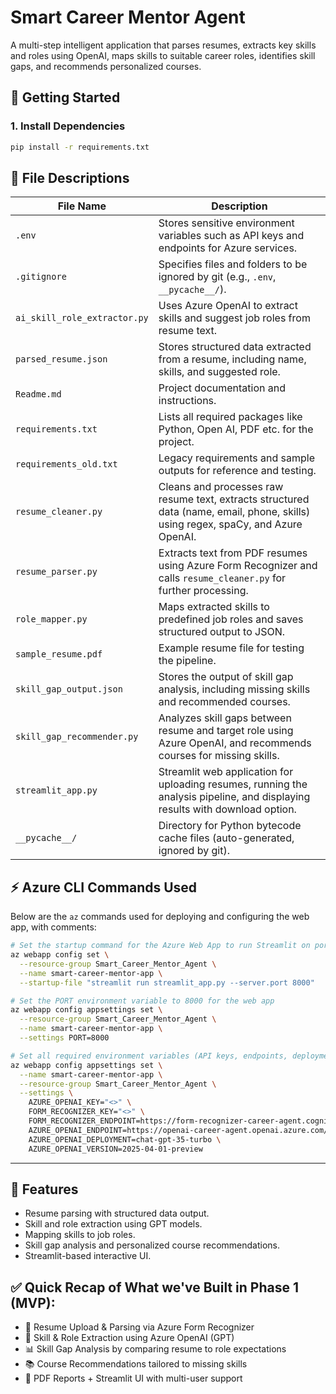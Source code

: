 # Smart Career Mentor Agent

A multi-step intelligent application that parses resumes, extracts key skills and roles using OpenAI, maps skills to suitable career roles, identifies skill gaps, and recommends personalized courses.

## 🚀 Getting Started

### 1. Install Dependencies

```bash
pip install -r requirements.txt
```

## 📁 File Descriptions

| File Name                  | Description |
|----------------------------|-------------|
| `.env`                     | Stores sensitive environment variables such as API keys and endpoints for Azure services. |
| `.gitignore`               | Specifies files and folders to be ignored by git (e.g., `.env`, `__pycache__/`). |
| `ai_skill_role_extractor.py` | Uses Azure OpenAI to extract skills and suggest job roles from resume text. |
| `parsed_resume.json`       | Stores structured data extracted from a resume, including name, skills, and suggested role. |
| `Readme.md`                | Project documentation and instructions. |
| `requirements.txt`         | Lists all required packages like Python, Open AI, PDF etc. for the project. |
| `requirements_old.txt`     | Legacy requirements and sample outputs for reference and testing. |
| `resume_cleaner.py`        | Cleans and processes raw resume text, extracts structured data (name, email, phone, skills) using regex, spaCy, and Azure OpenAI. |
| `resume_parser.py`         | Extracts text from PDF resumes using Azure Form Recognizer and calls `resume_cleaner.py` for further processing. |
| `role_mapper.py`           | Maps extracted skills to predefined job roles and saves structured output to JSON. |
| `sample_resume.pdf`        | Example resume file for testing the pipeline. |
| `skill_gap_output.json`    | Stores the output of skill gap analysis, including missing skills and recommended courses. |
| `skill_gap_recommender.py` | Analyzes skill gaps between resume and target role using Azure OpenAI, and recommends courses for missing skills. |
| `streamlit_app.py`         | Streamlit web application for uploading resumes, running the analysis pipeline, and displaying results with download option. |
| `__pycache__/`             | Directory for Python bytecode cache files (auto-generated, ignored by git). |

## ⚡ Azure CLI Commands Used

Below are the `az` commands used for deploying and configuring the web app, with comments:

```sh
# Set the startup command for the Azure Web App to run Streamlit on port 8000
az webapp config set \
  --resource-group Smart_Career_Mentor_Agent \
  --name smart-career-mentor-app \
  --startup-file "streamlit run streamlit_app.py --server.port 8000"

# Set the PORT environment variable to 8000 for the web app
az webapp config appsettings set \
  --resource-group Smart_Career_Mentor_Agent \
  --name smart-career-mentor-app \
  --settings PORT=8000

# Set all required environment variables (API keys, endpoints, deployment info) for the web app
az webapp config appsettings set \
  --name smart-career-mentor-app \
  --resource-group Smart_Career_Mentor_Agent \
  --settings \
    AZURE_OPENAI_KEY="<>" \
    FORM_RECOGNIZER_KEY="<>" \
    FORM_RECOGNIZER_ENDPOINT=https://form-recognizer-career-agent.cognitiveservices.azure.com/ \
    AZURE_OPENAI_ENDPOINT=https://openai-career-agent.openai.azure.com/ \
    AZURE_OPENAI_DEPLOYMENT=chat-gpt-35-turbo \
    AZURE_OPENAI_VERSION=2025-04-01-preview
```

---

## 💼 Features

- Resume parsing with structured data output.
- Skill and role extraction using GPT models.
- Mapping skills to job roles.
- Skill gap analysis and personalized course recommendations.
- Streamlit-based interactive UI.


## ✅ Quick Recap of What we've Built in Phase 1 (MVP):
- 📄 Resume Upload & Parsing via Azure Form Recognizer
- 🧠 Skill & Role Extraction using Azure OpenAI (GPT)
- 📊 Skill Gap Analysis by comparing resume to role expectations
- 📚 Course Recommendations tailored to missing skills
- 🧾 PDF Reports + Streamlit UI with multi-user support